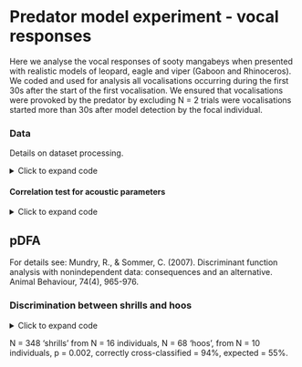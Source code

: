# Predator model experiment - vocal responses
Here we analyse the vocal responses of sooty mangabeys when presented with realistic models of leopard, eagle and viper (Gaboon and Rhinoceros). 
We coded and used for analysis all vocalisations occurring during the first 30s after the start of the first vocalisation. 
We ensured that vocalisations were provoked by the predator by excluding N = 2 trials were vocalisations started more than 30s after model detection by the focal individual.

### Data
Details on dataset processing.
<details>
  <summary>Click to expand code</summary>
  
```r
# Dataset
# select the datafile "mangabey call acoustic"
csvFile <- file.choose()

dm  = read.csv(csvFile, header=T)

# Remove parameters that are affected by the manual selection regarding the frequency range as well as variables that we won't use for analysis
dm2 <- dm %>%
  dplyr::select(
    exp_id, call_id, utt_id, rec_id, id, unit_type, unit_interval, unit_rank,
    date, sex, ageclass, group, context_experiment, 
     quality, begin_time_s_calibrated,
    agg_entropy_bits, avg_entropy_bits, center_time_rel, peak_time_relative, delta_time_s,
    time_25_rel, time_5_rel, time_75_rel, time_95_rel, pfc_avg_slope_hzms, peak_freq_hz)

 ```
</details>

#### Correlation test for acoustic parameters 

<details>
  <summary>Click to expand code</summary>
  
```r
# Dataset only with acoustic parameters 
 data_cor <- dm2 %>% 
   subset(quality == 1) %>% 
   dplyr::select(agg_entropy_bits, avg_entropy_bits, center_time_rel, peak_time_relative, delta_time_s,
                 time_25_rel, time_5_rel, time_75_rel, time_95_rel, pfc_avg_slope_hzms, peak_freq_hz)
 
 
 res<-rcorr(as.matrix(data_cor), type=c("pearson"))                ## correlation matrix with sample size and p value
 flattenCorrMatrix <- function(cormat, pmat) {                     ## create function to rewrite results in a vertical table (clearer)
   ut <- upper.tri(cormat)
   data.frame(
     row = rownames(cormat)[row(cormat)[ut]],
     column = rownames(cormat)[col(cormat)[ut]],
     cor  =(cormat)[ut],                                           ## cormat : matrix of the correlation coefficients
     p = pmat[ut]                                                  ## pmat : matrix of the correlation p-values
   )    
 }
 res_cor<-flattenCorrMatrix(res$r, res$P)                          ## use the function on the results and select only correlation coef (r) and p value (P)
 
 cor_par<-res_cor   %>%                                            ## filter raws with cor coef > 0.8 or < -0.8 (article Radu)
   filter(abs(cor)>0.8)   
 
 cor_par <- cor_par %>% arrange(desc(abs(cor)))
 print(cor_par)
 
# Remove agg_entropy_bits for analyses

 ```
</details>

## pDFA 
For details see:
Mundry, R., & Sommer, C. (2007). Discriminant function analysis with nonindependent data: consequences and an alternative. Animal Behaviour, 74(4), 965-976.

### Discrimination between shrills and hoos

<details>
  <summary>Click to expand code</summary>

```r
# Subset with shrills and hoos (no growls because N = 8)
 all_pdfa <- dm %>% 
   subset(quality == 1 & unit_type != "growl")
 
# Run PDFA
 pdfa.res.a <- pDFA.incomplete(test.fac = "unit_type", 
                               contr.fac = "id", 
                               variables = c("avg_entropy_bits", "center_time_rel", "peak_time_relative", delta_time_s,
                                             "time_25_rel", "time_5_rel", "time_75_rel", "time_95_rel", "pfc_avg_slope_hzms", "peak_freq_hz"), 
                               balance.contr.fac.contrib = "mode",
                               n.sel = 100, 
                               n.perm = 1000, 
                               pdfa.data = all_pdfa)
 
 pdfa.res.a<-data.frame(pdfa.res.a)
 
 # Results
 pdfa.res.a

 > pdfa.res.a

no.corr.classified.selected                                          20
expected.no.corr.classified.selected                   17.1751751751752
percent.correctly.classified.selected                               100
expected.percent.correctly.classified.selected         85.8758758758759
P.for.selected                                                    0.075
no.corr.cross.classified                                          372.7
expected.no.corr.cross.classified                      217.364364364364
percent.corr.cross.classified                          94.1161616161616
expected.percent.corr.cross.classified                 54.8899910011021
P.for.cross.classified                                            0.002
no.levels.contr.factor                                               16
no.levels.test.factor                                                 2
no.cases                                                            416
no.cases.selected                                                    20
number.cases.selected.per.combin.of.test.and.contr.fac                1
no.permutations                                                    1000
no.random.selections                                                100
balance.contr.fac.contrib                                          mode
 
 # Sample sizes
 all_pdfa %>% 
   group_by(unit_type) %>% 
   summarise(n_call=n())

  unit_type n_unit n_individual
  <chr>      <int>        <int>
1 hoo           68           10
2 shrill       348           16
 ```

</details>

N = 348 ‘shrills’ from N = 16 individuals, N = 68 ‘hoos’, from N = 10 individuals, p = 0.002, correctly cross-classified = 94%, expected = 55%.
